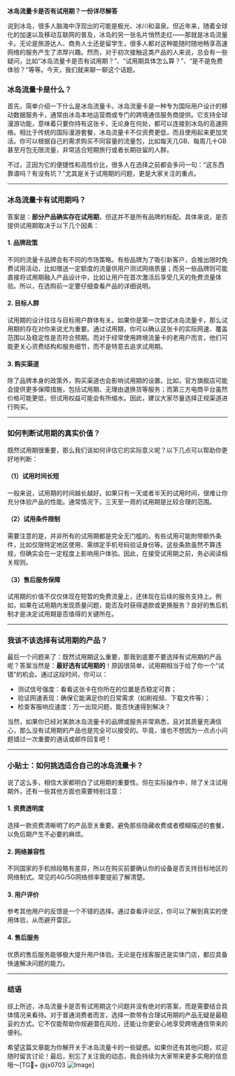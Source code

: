 **冰岛流量卡是否有试用期？一份详尽解答**

说到冰岛，很多人脑海中浮现出的可能是极光、冰川和温泉。但近年来，随着全球化的加速以及移动互联网的普及，冰岛的另一张名片悄然走红——那就是冰岛流量卡。无论是旅游达人、商务人士还是留学生，很多人都对这种能随时随地畅享高速网络的服务产生了浓厚兴趣。然而，对于初次接触这类产品的人来说，总会有一些疑问，比如“冰岛流量卡是否有试用期？”、“试用期具体怎么算？”、“是不是免费体验？”等等。今天，我们就来聊一聊这个话题。

### 冰岛流量卡是什么？

首先，简单介绍一下什么是冰岛流量卡。冰岛流量卡是一种专为国际用户设计的移动数据服务卡，通常由冰岛本地运营商或专门的跨境通信服务商提供。它支持全球漫游功能，意味着只要你持有这张卡，无论身在何处，都可以连接到冰岛的高速网络。相比于传统的国际漫游套餐，冰岛流量卡不仅资费更低，而且使用起来更加灵活。你可以根据自己的需求购买不同容量的流量包，比如每天几GB、每周几十GB甚至月包无限流量，非常适合短期旅行或者长期驻留的人群。

不过，正因为它的便捷性和高性价比，很多人在选择之前都会多问一句：“这东西靠谱吗？有没有坑？”尤其是关于试用期的问题，更是大家关注的重点。

---

### 冰岛流量卡有试用期吗？

答案是：**部分产品确实存在试用期**，但这并不是所有品牌的标配。具体来说，是否提供试用期取决于以下几个因素：

#### 1. **品牌政策**
不同的流量卡品牌会有不同的市场策略。有些品牌为了吸引新客户，会推出限时免费试用活动，比如赠送一定额度的流量供用户测试网络质量；而另一些品牌则可能直接将试用期融入产品设计中，比如让用户在首次激活后享受几天的免费流量体验。所以，在选购前一定要仔细查看产品的详细说明。

#### 2. **目标人群**
试用期的设计往往与目标用户群体有关。如果你是第一次尝试冰岛流量卡，那么试用期的存在对你来说尤为重要。通过试用期，你可以确认这张卡的实际网速、覆盖范围以及稳定性是否符合预期。而对于经常使用跨境流量卡的老用户而言，他们可能更关心资费结构和服务细节，而不是特意去追求试用期。

#### 3. **购买渠道**
除了品牌本身的政策外，购买渠道也会影响试用期的设置。比如，官方旗舰店可能会提供更多保障措施，包括试用期、无理由退换货等服务；而第三方电商平台虽然价格可能更低，但试用权益可能会有所缩水。因此，建议大家尽量选择正规渠道进行购买。

---

### 如何判断试用期的真实价值？

既然试用期很重要，那么我们该如何评估它的实际意义呢？以下几点可以帮助你更好地判断：

#### （1）试用时间长短
一般来说，试用期的时间越长越好。如果只有一天或者半天的试用时间，很难让你充分体验产品的性能。通常情况下，三天至一周的试用期是比较合理的范围。

#### （2）试用条件限制
需要注意的是，并非所有的试用期都是完全无门槛的。有些试用可能附带额外条件，比如仅限特定地区使用、需绑定手机号码验证身份等。这些条款虽然不算违规，但确实会在一定程度上影响用户体验。因此，在接受试用期之前，务必阅读相关规则。

#### （3）售后服务保障
试用期的价值不仅仅体现在短暂的免费流量上，还体现在后续的服务支持上。例如，如果在试用期内发现质量问题，能否及时获得退款或更换服务？良好的售后机制才是决定试用期是否值得的关键所在。

---

### 我该不该选择有试用期的产品？

最后一个问题来了：既然试用期这么重要，那我到底要不要选择有试用期的产品呢？答案当然是：**最好选有试用期的**！原因很简单，试用期相当于给了你一个“试错”的机会。通过这段时间，你可以：

- 测试信号强度：看看这张卡在你所在的位置是否稳定可靠；
- 验证网速表现：确保它能满足你的日常需求（如刷视频、下载文件等）；
- 检查客服响应速度：万一出现问题，能否快速得到解决？

当然，如果你已经对某款冰岛流量卡的品牌或服务非常熟悉，且对其质量充满信心，那么没有试用期的产品也是完全可以接受的。毕竟，谁也不想因为一点点小问题错过一次重要的通话或邮件回复吧！

---

### 小贴士：如何挑选适合自己的冰岛流量卡？

说了这么多，相信大家都明白了试用期的重要性。但在实际操作中，除了关注试用期外，还有一些其他方面也需要特别注意：

#### 1. 资费透明度
选择一款资费清晰明了的产品至关重要。避免那些隐藏收费或者模糊描述的套餐，以免后期产生不必要的麻烦。

#### 2. 网络兼容性
不同国家的手机频段略有差异，所以在购买前要确认你的设备是否支持目标地区的网络制式。常见的4G/5G网络频率要提前了解清楚。

#### 3. 用户评价
参考其他用户的反馈是一个不错的选择。通过查看评论区，你可以了解到真实的使用体验，从而避开雷区。

#### 4. 售后服务
优质的售后服务能够极大提升用户体验。无论是在线客服还是实体门店，都应具备快速解决问题的能力。

---

### 结语

综上所述，冰岛流量卡是否有试用期这个问题并没有绝对的答案，而是需要结合具体情况来看待。对于普通消费者而言，选择一款带有合理试用期的产品无疑是最稳妥的方式。它不仅能帮助你规避潜在风险，还能让你更安心地享受跨境通信带来的便利。

希望这篇文章能为你解开关于冰岛流量卡的一些疑惑。如果你还有其他问题，欢迎随时留言讨论！最后，别忘了关注我的动态，我会持续为大家带来更多实用的信息哦～[TG💪+ @jx0703 ![Image](https://github.com/user-attachments/assets/dbca1d08-cadb-493c-b0ec-ad6f7a83f270)]
